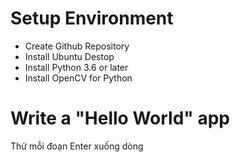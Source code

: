 # Setup Environment
- Create Github Repository
- Install Ubuntu Destop
- Install Python 3.6 or later
- Install OpenCV for Python

# Write a "Hello World" app
Thử mỗi đoạn
Enter xuống dòng

